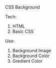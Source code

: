CSS Background

Tech:
1. HTML
2. Basic CSS

Use:
1. Background Image
2. Background Color
3. Gredient Color